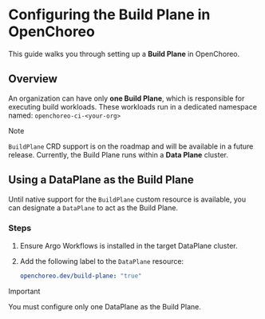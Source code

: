 # Configuring the Build Plane in OpenChoreo

This guide walks you through setting up a **Build Plane** in OpenChoreo.

## Overview

An organization can have only **one Build Plane**, which is responsible for executing build workloads. These workloads run in a dedicated namespace named: `openchoreo-ci-<your-org>`

> [!NOTE]
> `BuildPlane` CRD support is on the roadmap and will be available in a future release. Currently, the Build Plane runs within a **Data Plane** cluster.

## Using a DataPlane as the Build Plane

Until native support for the `BuildPlane` custom resource is available, you can designate a `DataPlane` to act as the Build Plane.

### Steps

1. Ensure Argo Workflows is installed in the target DataPlane cluster.
2. Add the following label to the `DataPlane` resource:

   ```yaml
   openchoreo.dev/build-plane: "true"
   ```

> [!IMPORTANT]
> You must configure only one DataPlane as the Build Plane.
